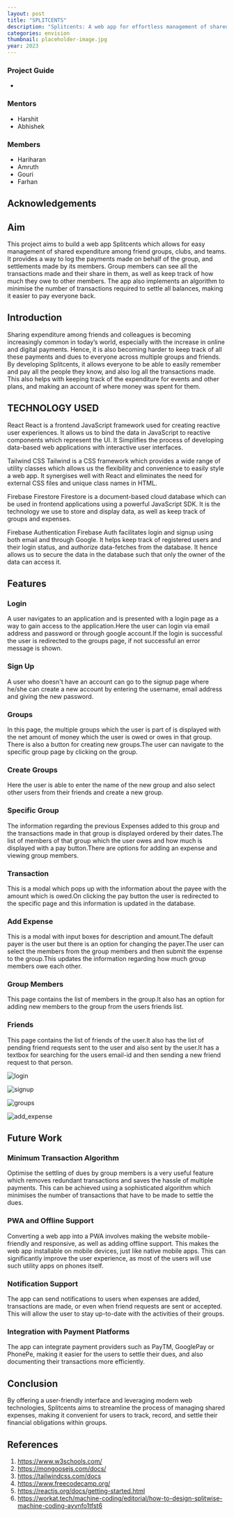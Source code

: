 ```yaml
---
layout: post
title: "SPLITCENTS"
description: "Splitcents: A web app for effortless management of shared expenses among groups, clubs, and teams."
categories: envision
thumbnail: placeholder-image.jpg
year: 2023
---
```


### Project Guide

-

### Mentors

- Harshit
- Abhishek

### Members

- Hariharan
- Amruth
- Gouri
- Farhan

## Acknowledgements

## Aim

This project aims to build a web app Splitcents which allows for easy management of shared expenditure among friend groups, clubs, and teams. It provides a way to log the payments made on behalf of the group, and settlements made by its members. Group members can see all the transactions made and their share in them, as well as keep track of how much they owe to other members. The app also implements an algorithm to minimise the number of transactions required to settle all balances, making it easier to pay everyone back.

## Introduction

Sharing expenditure among friends and colleagues is becoming increasingly common in today’s world, especially with the increase in online and digital payments. Hence, it is also becoming harder to keep track of all these payments and dues to everyone across multiple groups and friends. By developing Splitcents, it allows everyone to be able to easily remember and pay all the people they know, and also log all the transactions made. This also helps with keeping track of the expenditure for events and other plans, and making an account of where money was spent for them.


## TECHNOLOGY USED

React
React is a frontend JavaScript framework used for creating reactive user experiences. It allows us to bind the data in JavaScript to reactive components which represent the UI. It Simplifies the process of developing data-based web applications with interactive user interfaces.

Tailwind CSS
Tailwind is a CSS framework which provides a wide range of utility classes which allows us the flexibility and convenience to easily style a web app. It synergises well with React and eliminates the need for external CSS files and unique class names in HTML.

Firebase Firestore
Firestore is a document-based cloud database which can be used in frontend applications using a powerful JavaScript SDK. It is the technology we use to store and display data, as well as keep track of groups and expenses.

Firebase Authentication
Firebase Auth facilitates login and signup using both email and through Google. It helps keep track of registered users and their login status, and authorize data-fetches from the database. It hence allows us to secure the data in the database such that only the owner of the data can access it.

## Features

### Login

A user navigates to an application and is presented with a login page as a way to gain access to the application.Here the user can login via email address and password or through google account.If the login is successful the user is redirected to the groups page, if not successful an error message is shown.

### Sign Up

A user who doesn't have an account can go to the signup page where he/she can create a new account by entering the username, email address and giving the new password.

### Groups

In this page, the multiple groups which the user is part of is displayed with the net amount of money which the user is owed or owes in that group.
There is also a button for creating new groups.The user can navigate to the specific group page by clicking on the group.

### Create Groups

Here the user is able to enter the name of the new group and also select other users from their friends and create a new group.

### Specific Group

The information regarding the previous Expenses added to this group and the transactions made in that group is displayed ordered by their dates.The list of members of that group which the user owes and how much is displayed with a pay button.There are options for adding an expense and viewing group members.

### Transaction

This is a modal which pops up with the information about the payee with the amount which is owed.On clicking the pay button the user is redirected to the specific page and this information is updated in the database.

### Add Expense

This is a modal with input boxes for description and amount.The default payer is the user but there is an option for changing the payer.The user can select the members from the group members and then submit the expense to the group.This updates the information regarding how much group members owe each other.

### Group Members

This page contains the list of members in the group.It also has an option for adding new members to the group from the users friends list.

### Friends

This page contains the list of friends of the user.It also has the list of pending friend requests sent to the user and also sent by the user.It has a textbox for searching for the users email-id and then sending a new friend request to that person.

![login](/virtual-expo/assets/img/envision/compsoc/splitcents/login.jpeg)

![signup](/virtual-expo/assets/img/envision/compsoc/splitcents/signup.jpeg)

![groups](/virtual-expo/assets/img/envision/compsoc/splitcents/groups.jpeg)

![add_expense](/virtual-expo/assets/img/envision/compsoc/splitcents/new_expense.jpeg)

## Future Work

### Minimum Transaction Algorithm

Optimise the settling of dues by group members is a very useful feature which removes redundant transactions and saves the hassle of multiple payments. This can be achieved using a sophisticated algorithm which minimises the number of transactions that have to be made to settle the dues.

### PWA and Offline Support

Converting a web app into a PWA involves making the website mobile-friendly and responsive, as well as adding offline support. This makes the web app installable on mobile devices, just like native mobile apps. This can significantly improve the user experience, as most of the users will use such utility apps on phones itself.

### Notification Support

The app can send notifications to users when expenses are added, transactions are made, or even when friend requests are sent or accepted. This will allow the user to stay up-to-date with the activities of their groups.

### Integration with Payment Platforms

The app can integrate payment providers such as PayTM, GooglePay or PhonePe, making it easier for the users to settle their dues, and also documenting their transactions more efficiently.

## Conclusion

By offering a user-friendly interface and leveraging modern web technologies, Splitcents aims to streamline the process of managing shared expenses, making it convenient for users to track, record, and settle their financial obligations within groups.

## References

1. https://www.w3schools.com/
2. https://mongoosejs.com/docs/
3. https://tailwindcss.com/docs
4. https://www.freecodecamp.org/
5. https://reactjs.org/docs/getting-started.html
6. https://workat.tech/machine-coding/editorial/how-to-design-splitwise-machine-coding-ayvnfo1tfst6
